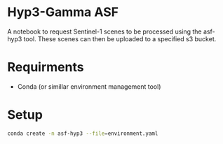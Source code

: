 # Hyp3-Gamma ASF
A notebook to request Sentinel-1 scenes to be processed using the asf-hyp3 tool. These scenes can then be uploaded to a specified s3 bucket.

# Requirments
- Conda (or simillar environment management tool)

# Setup
```bash
conda create -n asf-hyp3 --file=environment.yaml
```